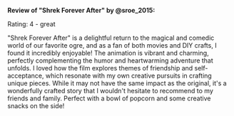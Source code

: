 **Review of "Shrek Forever After" by @sroe_2015:**

Rating: 4 - great

"Shrek Forever After" is a delightful return to the magical and comedic world of our favorite ogre, and as a fan of both movies and DIY crafts, I found it incredibly enjoyable! The animation is vibrant and charming, perfectly complementing the humor and heartwarming adventure that unfolds. I loved how the film explores themes of friendship and self-acceptance, which resonate with my own creative pursuits in crafting unique pieces. While it may not have the same impact as the original, it's a wonderfully crafted story that I wouldn't hesitate to recommend to my friends and family. Perfect with a bowl of popcorn and some creative snacks on the side!